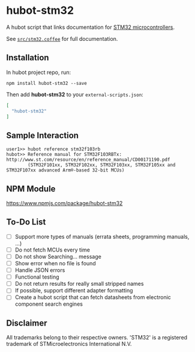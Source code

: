 # hubot-stm32

A hubot script that links documentation for [STM32 microcontrollers](https://www.st.com/en/microcontrollers/stm32-32-bit-arm-cortex-mcus.html).

See [`src/stm32.coffee`](src/stm32.coffee) for full documentation.

## Installation

In hubot project repo, run:

`npm install hubot-stm32 --save`

Then add **hubot-stm32** to your `external-scripts.json`:

```json
[
  "hubot-stm32"
]
```

## Sample Interaction

```
user1>> hubot reference stm32f103rb
hubot>> Reference manual for STM32F103RBTx: http://www.st.com/resource/en/reference_manual/CD00171190.pdf
        (STM32F101xx, STM32F102xx, STM32F103xx, STM32F105xx and STM32F107xx advanced Arm®-based 32-bit MCUs)
```

## NPM Module

https://www.npmjs.com/package/hubot-stm32

## To-Do List
- [ ] Support more types of manuals (errata sheets, programming manuals, ...)
- [ ] Do not fetch MCUs every time
- [ ] Do not show Searching... message
- [ ] Show error when no file is found
- [ ] Handle JSON errors
- [ ] Functional testing
- [ ] Do not return results for really small stripped names
- [ ] If possible, support different adapter formatting
- [ ] Create a hubot script that can fetch datasheets from electronic component search engines

## Disclaimer

All trademarks belong to their respective owners. 'STM32' is a registered trademark
of STMicroelectronics International N.V.
